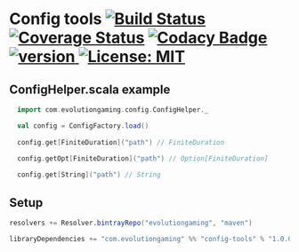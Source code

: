 # Config tools [![Build Status](https://travis-ci.org/evolution-gaming/config-tools.svg)](https://travis-ci.org/evolution-gaming/config-tools) [![Coverage Status](https://coveralls.io/repos/evolution-gaming/config-tools/badge.svg)](https://coveralls.io/r/evolution-gaming/config-tools) [![Codacy Badge](https://api.codacy.com/project/badge/Grade/4f7d71390d8949fd83a4382a6db57f1b)](https://www.codacy.com/app/evolution-gaming/config-tools?utm_source=github.com&amp;utm_medium=referral&amp;utm_content=evolution-gaming/config-tools&amp;utm_campaign=Badge_Grade) [ ![version](https://api.bintray.com/packages/evolutiongaming/maven/config-tools/images/download.svg) ](https://bintray.com/evolutiongaming/maven/config-tools/_latestVersion) [![License: MIT](https://img.shields.io/badge/License-MIT-yellowgreen.svg)](https://opensource.org/licenses/MIT)

## ConfigHelper.scala example

```scala
  import com.evolutiongaming.config.ConfigHelper._

  val config = ConfigFactory.load()
  
  config.get[FiniteDuration]("path") // FiniteDuration

  config.getOpt[FiniteDuration]("path") // Option[FiniteDuration]
  
  config.get[String]("path") // String
```

## Setup

```scala
resolvers += Resolver.bintrayRepo("evolutiongaming", "maven")

libraryDependencies += "com.evolutiongaming" %% "config-tools" % "1.0.0"
```
